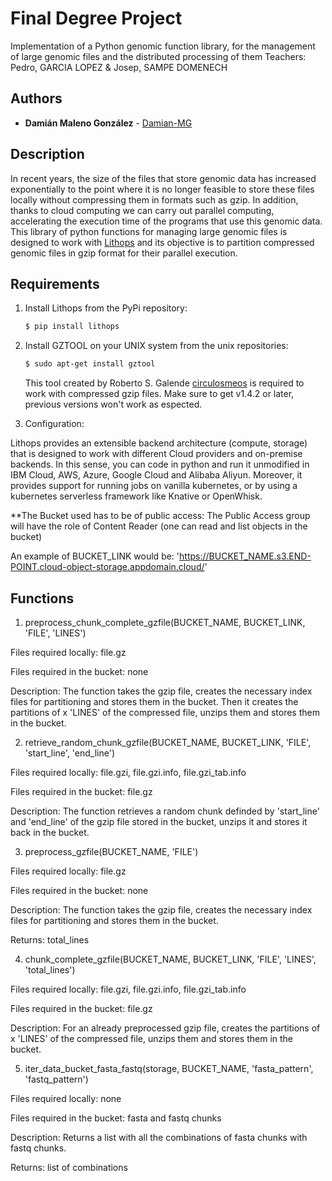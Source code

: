 # Final Degree Project
Implementation of a Python genomic function library, for the management of large genomic files and the distributed processing of them
Teachers: Pedro, GARCIA LOPEZ & Josep, SAMPE DOMENECH

## Authors
* **Damián Maleno González** - [Damian-MG](https://github.com/Damian_MG)

## Description

In recent years, the size of the files that store genomic data has increased exponentially to the point where it is no longer feasible to store these files locally without
compressing them in formats such as gzip. In addition, thanks to cloud computing we can carry out parallel computing, accelerating the execution time of the programs that use 
this genomic data. This library of python functions for managing large genomic files is designed to work with [Lithops](https://github.com/lithops-cloud/lithops) and its 
objective is to partition compressed genomic files in gzip format for their parallel execution.


## Requirements
  1. Install Lithops from the PyPi repository:

      ```bash
      $ pip install lithops
      ```
   2. Install GZTOOL on your UNIX system from the unix repositories:

      ```bash
      $ sudo apt-get install gztool
      ```
      This tool created by Roberto S. Galende [circulosmeos](https://github.com/circulosmeos) is required to work with compressed gzip files.
      Make sure to get v1.4.2 or later, previous versions won't work as espected.
 
 3. Configuration:
 
 Lithops provides an extensible backend architecture (compute, storage) that is designed to work with different Cloud providers and on-premise backends. In this sense, you can 
 code in python and run it unmodified in IBM Cloud, AWS, Azure, Google Cloud and Alibaba Aliyun. Moreover, it provides support for running jobs on vanilla kubernetes, or by
 using a kubernetes serverless framework like Knative or OpenWhisk.
   
   **The Bucket used has to be of public access: The Public Access group will have the role of Content Reader (one can read and list objects in the bucket)
   
   An example of BUCKET_LINK would be: 'https://BUCKET_NAME.s3.END-POINT.cloud-object-storage.appdomain.cloud/'
   
## Functions

  1. preprocess_chunk_complete_gzfile(BUCKET_NAME, BUCKET_LINK, 'FILE', 'LINES')

Files required locally: file.gz

Files required in the bucket: none

Description: The function takes the gzip file, creates the necessary index files for partitioning and stores them in the bucket. Then it creates the partitions of x 'LINES' of the compressed file, unzips them and stores them in the bucket.

  2. retrieve_random_chunk_gzfile(BUCKET_NAME, BUCKET_LINK, 'FILE', 'start_line', 'end_line')

Files required locally: file.gzi, file.gzi.info, file.gzi_tab.info

Files required in the bucket: file.gz

Description: The function retrieves a random chunk definded by 'start_line' and 'end_line' of the gzip file stored in the bucket, unzips it and stores it back in the bucket.

  3. preprocess_gzfile(BUCKET_NAME, 'FILE')

Files required locally: file.gz

Files required in the bucket: none

Description: The function takes the gzip file, creates the necessary index files for partitioning and stores them in the bucket.

Returns: total_lines

  4. chunk_complete_gzfile(BUCKET_NAME, BUCKET_LINK, 'FILE', 'LINES', 'total_lines')
 
Files required locally: file.gzi, file.gzi.info, file.gzi_tab.info

Files required in the bucket: file.gz

Description: For an already preprocessed gzip file, creates the partitions of x 'LINES' of the compressed file, unzips them and stores them in the bucket.

  5. iter_data_bucket_fasta_fastq(storage, BUCKET_NAME, 'fasta_pattern', 'fastq_pattern')
 
Files required locally: none

Files required in the bucket: fasta and fastq chunks

Description: Returns a list with all the combinations of fasta chunks with fastq chunks.

Returns: list of combinations
